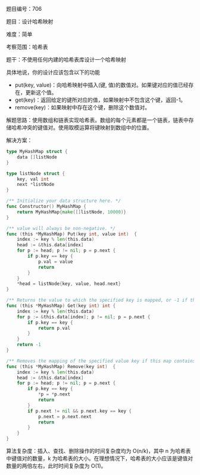 题目编号：706

题目：设计哈希映射

难度：简单

考察范围：哈希表

题干：不使用任何内建的哈希表库设计一个哈希映射

具体地说，你的设计应该包含以下的功能

- put(key, value)：向哈希映射中插入(键, 值)的数值对。如果键对应的值已经存在，更新这个值。
- get(key)：返回给定的键所对应的值，如果映射中不包含这个键，返回-1。
- remove(key)：如果映射中存在这个键，删除这个数值对。

解题思路：使用数组和链表实现哈希表。数组的每个元素都是一个链表，链表中存储哈希冲突的键值对。使用取模运算将键映射到数组中的位置。

解决方案：

```go
type MyHashMap struct {
    data []listNode
}

type listNode struct {
    key, val int
    next *listNode
}

/** Initialize your data structure here. */
func Constructor() MyHashMap {
    return MyHashMap{make([]listNode, 10000)}
}

/** value will always be non-negative. */
func (this *MyHashMap) Put(key int, value int)  {
    index := key % len(this.data)
    head := &this.data[index]
    for p := head; p != nil; p = p.next {
        if p.key == key {
            p.val = value
            return
        }
    }
    *head = listNode{key, value, head.next}
}

/** Returns the value to which the specified key is mapped, or -1 if this map contains no mapping for the key */
func (this *MyHashMap) Get(key int) int {
    index := key % len(this.data)
    for p := &this.data[index]; p != nil; p = p.next {
        if p.key == key {
            return p.val
        }
    }
    return -1
}

/** Removes the mapping of the specified value key if this map contains a mapping for the key */
func (this *MyHashMap) Remove(key int)  {
    index := key % len(this.data)
    head := &this.data[index]
    for p := head; p != nil; p = p.next {
        if p.key == key {
            *p = *p.next
            return
        }
        if p.next != nil && p.next.key == key {
            p.next = p.next.next
            return
        }
    }
}
```

算法复杂度：插入、查找、删除操作的时间复杂度均为 O(n/k)，其中 n 为哈希表中键值对的数量，k 为哈希表的大小。在理想情况下，哈希表的大小应该是键值对数量的两倍左右，此时时间复杂度为 O(1)。